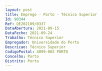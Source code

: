 ```yaml
--- 
layout: post
title: Emprego - Porto - Técnico Superior
Id: 90344
Ref: OE202109/0337
DataAbertura: 2021-09-15
DataFecho: 2021-09-24
Trabalho: Técnico Superior
Empregador: Universidade do Porto
Descricao: Técnico Superior
CodigoPostal: 4099-002 PORTO
Concelho: Porto
Distrito: Porto
--- 
```

